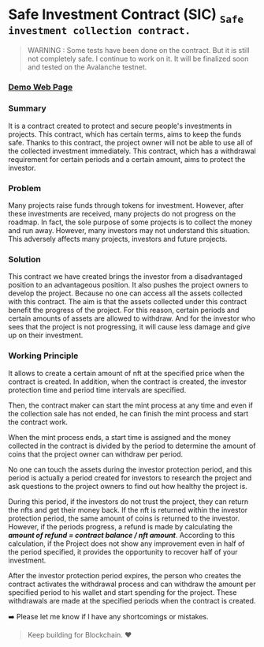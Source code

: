 # Safe Investment Contract (SIC) <sub>`Safe investment collection contract.`</sub>


> WARNING : Some tests have been done on the contract. But it is still not completely safe. I continue to work on it. It will be finalized soon and tested on the Avalanche testnet.

### [Demo Web Page](https://safeinvestmentcontract.netlify.app/)

### Summary
It is a contract created to protect and secure people's investments in projects. This contract, which has certain terms, aims to keep the funds safe. Thanks to this contract, the project owner will not be able to use all of the collected investment immediately. This contract, which has a withdrawal requirement for certain periods and a certain amount, aims to protect the investor.

### Problem
Many projects raise funds through tokens for investment. However, after these investments are received, many projects do not progress on the roadmap. In fact, the sole purpose of some projects is to collect the money and run away. However, many investors may not understand this situation. This adversely affects many projects, investors and future projects.

### Solution
This contract we have created brings the investor from a disadvantaged position to an advantageous position. It also pushes the project owners to develop the project. Because no one can access all the assets collected with this contract. The aim is that the assets collected under this contract benefit the progress of the project. For this reason, certain periods and certain amounts of assets are allowed to withdraw. And for the investor who sees that the project is not progressing, it will cause less damage and give up on their investment.

### Working Principle
It allows to create a certain amount of nft at the specified price when the contract is created. In addition, when the contract is created, the investor protection time and period time intervals are specified.

Then, the contract maker can start the mint process at any time and even if the collection sale has not ended, he can finish the mint process and start the contract work.

When the mint process ends, a start time is assigned and the money collected in the contract is divided by the period to determine the amount of coins that the project owner can withdraw per period.

No one can touch the assets during the investor protection period, and this period is actually a period created for investors to research the project and ask questions to the project owners to find out how healthy the project is.

During this period, if the investors do not trust the project, they can return the nfts and get their money back. If the nft is returned within the investor protection period, the same amount of coins is returned to the investor. However, if the periods progress, a refund is made by calculating the **_amount of refund = contract balance / nft amount_**. According to this calculation, if the Project does not show any improvement even in half of the period specified, it provides the opportunity to recover half of your investment.

After the investor protection period expires, the person who creates the contract activates the withdrawal process and can withdraw the amount per specified period to his wallet and start spending for the project. These withdrawals are made at the specified periods when the contract is created.

:arrow_right: Please let me know if I have any shortcomings or mistakes.


> Keep building for Blockchain. :heart:

